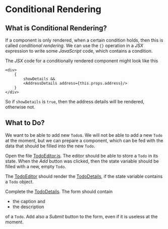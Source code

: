 # Conditional Rendering

## What is Conditional Rendering?

If a component is only rendered, when a certain condition holds, then this
is called *conditional rendering*. We can use the `{}` operation in
a *JSX* expression to write some *JavaScript* code, which contains a condition.

The *JSX* code for a conditionally rendered component might look like this

```
<div>
    {
        showDetails &&
        <AddressDetails address={this.props.address}/>
    }
</div>
```

So if `showDetails` is `true`, then the address details will be rendered,
otherwise not.

## What to Do?

We want to be able to add new `Todo`s. We will not be able to add a new
`Todo` at the moment, but we can prepare a component, which can be fed with
the data that should be filled into the new `Todo`.

Open the file [TodoEditor.js](../src/components/TodoEditor.js). The editor
should be able to store a `Todo` in its state. When the *Add* button was
clicked, then the state variable should be filled with a new, empty
`Todo`.

The [TodoEditor](../src/components/TodoEditor.js) should render
the [TodoDetails](../src/components/TodoDetails.js), if the state variable
contains a `Todo` object.

Complete the [TodoDetails](../src/components/TodoDetails.js). The form should
contain

- the caption and
- the description

of a `Todo`. Add also a *Submit* button to the form, even if it is useless
at the moment.
